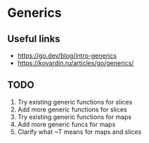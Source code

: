 # Generics

## Useful links

- https://go.dev/blog/intro-generics
- https://kovardin.ru/articles/go/generics/

## TODO

1. Try existing generic functions for slices
2. Add more generic functions for slices
3. Try existing generic functions for maps
4. Add more generic funcs for maps
5. Clarify what ~T means for maps and slices

